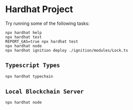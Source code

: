 # Hardhat Project

Try running some of the following tasks:

```shell
npx hardhat help
npx hardhat test
REPORT_GAS=true npx hardhat test
npx hardhat node
npx hardhat ignition deploy ./ignition/modules/Lock.ts
```

## `Typescript Types`

```bash
npx hardhat typechain
```

## `Local Blockchain Server`

```bash
npx hardhat node
```
